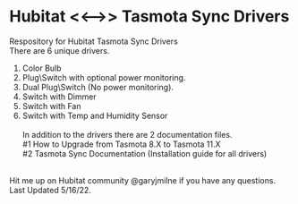 # Hubitat <<-->> Tasmota Sync Drivers<br/>
Respository for Hubitat Tasmota Sync Drivers<br/>
There are 6 unique drivers.<br/>
1) Color Bulb<br/>
2) Plug\Switch with optional power monitoring.<br/>
3) Dual Plug\Switch (No power monitoring).<br/>
4) Switch with Dimmer<br/>
5) Switch with Fan<br/>
6) Switch with Temp and Humidity Sensor<br/>
<br/>In addition to the drivers there are 2 documentation files.<br/>
#1 How to Upgrade from Tasmota 8.X to Tasmota 11.X <br/>
#2 Tasmota Sync Documentation (Installation guide for all drivers) <br/>
<br/>
Hit me up on Hubitat community @garyjmilne if you have any questions.<br/>
Last Updated 5/16/22.<br/>
